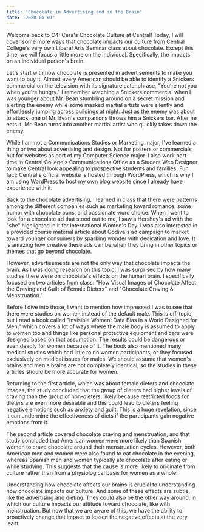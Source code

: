 ```yaml
---
title: 'Chocolate in Advertising and in the Brain'
date: '2020-01-01'
---
```


Welcome back to C4: Cera's Chocolate Culture at Central! Today, I will cover some more ways that chocolate impacts our culture from Central College's very own Liberal Arts Seminar class about chocolate. Except this time, we will focus a little more on the individual. Specifically, the impacts on an individual person's brain.

Let's start with how chocolate is presented in advertisements to make you want to buy it. Almost every American should be able to identify a Snickers commercial on the television with its signature catchphrase, "You're not you when you're hungry." I remember watching a Snickers commercial when I was younger about Mr. Bean stumbling around on a secret mission and alerting the enemy while some masked martial artists were silently and effortlessly jumping across buildings at night. Just as the enemy was about to attack, one of Mr. Bean's companions throws him a Snickers bar. After he eats it, Mr. Bean turns into another martial artist who quickly takes down the enemy.

While I am not a Communications Studies or Marketing major, I've learned a thing or two about advertising and design. Not for posters or commercials, but for websites as part of my Computer Science major. I also work part-time in Central College's Communications Office as a Student Web Designer to make Central look appealing to prospective students and families. Fun fact: Central's official website is hosted through WordPress, which is why I am using WordPress to host my own blog website since I already have experience with it.

Back to the chocolate advertising, I learned in class that there were patterns among the different companies such as marketing toward romance, some humor with chocolate puns, and passionate word choice. When I went to look for a chocolate ad that stood out to me, I saw a Hershey's ad with the "she" highlighted in it for International Women's Day. I was also interested in a provided course material article about Godiva's ad campaign to market toward younger consumers by sparking wonder with dedication and love. It is amazing how creative these ads can be when they bring in other topics or themes that go beyond chocolate.

However, advertisements are not the only way that chocolate impacts the brain. As I was doing research on this topic, I was surprised by how many studies there were on chocolate's effects on the human brain. I specifically focused on two articles from class: "How Visual Images of Chocolate Affect the Craving and Guilt of Female Dieters" and "Chocolate Craving & Menstruation."

Before I dive into those, I want to mention how impressed I was to see that there were studies on women instead of the default male. This is off-topic, but I read a book called "Invisible Women: Data Bias in a World Designed for Men," which covers a lot of ways where the male body is assumed to apply to women too and things like personal protective equipment and cars were designed based on that assumption. The results could be dangerous or even deadly for women because of it. The book also mentioned many medical studies which had little to no women participants, or they focused exclusively on medical issues for males. We should assume that women's brains and men's brains are not completely identical, so the studies in these articles should be more accurate for women.

Returning to the first article, which was about female dieters and chocolate images, the study concluded that the group of dieters had higher levels of craving than the group of non-dieters, likely because restricted foods for dieters are even more desirable and this could lead to dieters feeling negative emotions such as anxiety and guilt. This is a huge revelation, since it can undermine the effectiveness of diets if the participants gain negative emotions from it.

The second article covered chocolate craving and menstruation, and that study concluded that American women were more likely than Spanish women to crave chocolate around their menstruation cycles. However, both American men and women were also found to eat chocolate in the evening, whereas Spanish men and women typically ate chocolate after eating or while studying. This suggests that the cause is more likely to originate from culture rather than from a physiological basis for women as a whole.

Understanding how chocolate affects our brains is crucial to understanding how chocolate impacts our culture. And some of these effects are subtle, like the advertising and dieting. They could also be the other way around, in which our culture impacts our attitude toward chocolate, like with menstruation. But now that we are aware of this, we have the ability to proactively change that impact to lessen the negative effects at the very least.
